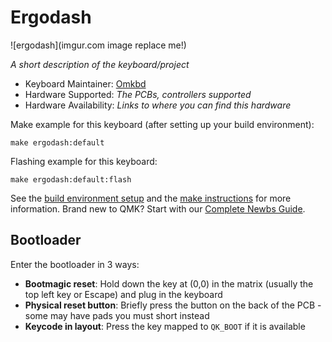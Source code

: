 # Ergodash

![ergodash](imgur.com image replace me!)

*A short description of the keyboard/project*

* Keyboard Maintainer: [Omkbd](https://github.com/Omkbd)
* Hardware Supported: *The PCBs, controllers supported*
* Hardware Availability: *Links to where you can find this hardware*

Make example for this keyboard (after setting up your build environment):

    make ergodash:default

Flashing example for this keyboard:

    make ergodash:default:flash

See the [build environment setup](https://docs.qmk.fm/#/getting_started_build_tools) and the [make instructions](https://docs.qmk.fm/#/getting_started_make_guide) for more information. Brand new to QMK? Start with our [Complete Newbs Guide](https://docs.qmk.fm/#/newbs).

## Bootloader

Enter the bootloader in 3 ways:

* **Bootmagic reset**: Hold down the key at (0,0) in the matrix (usually the top left key or Escape) and plug in the keyboard
* **Physical reset button**: Briefly press the button on the back of the PCB - some may have pads you must short instead
* **Keycode in layout**: Press the key mapped to `QK_BOOT` if it is available
